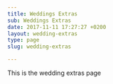 ```yaml
---
title: Weddings Extras
sub: Weddings Extras
date: 2017-11-11 17:27:27 +0200
layout: wedding-extras
type: page
slug: wedding-extras

---
```

This is the wedding extras page
